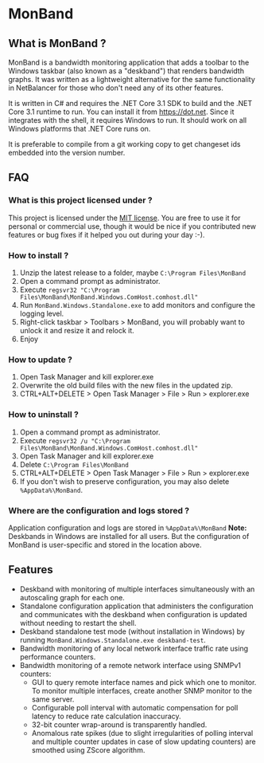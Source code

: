 MonBand
========
What is MonBand ?
-------------------
MonBand is a bandwidth monitoring application that adds a toolbar to the Windows taskbar (also known as a "deskband") that renders bandwidth graphs. It was written as a lightweight alternative for the same functionality in NetBalancer for those who don't need any of its other features.

It is written in C# and requires the .NET Core 3.1 SDK to build and the .NET Core 3.1 runtime to run. You can install it from https://dot.net. Since it integrates with the shell, it requires Windows to run. It should work on all Windows platforms that .NET Core runs on.

It is preferable to compile from a git working copy to get changeset ids embedded into the version number.

FAQ
---
### What is this project licensed under ?
This project is licensed under the [MIT license](http://opensource.org/licenses/MIT). You are free to use it for personal or commercial use, though it would be nice if you contributed new features or bug fixes if it helped you out during your day :-).

### How to install ?
1. Unzip the latest release to a folder, maybe `C:\Program Files\MonBand`
2. Open a command prompt as administrator.
3. Execute `regsvr32 "C:\Program Files\MonBand\MonBand.Windows.ComHost.comhost.dll"`
4. Run `MonBand.Windows.Standalone.exe` to add monitors and configure the logging level.
5. Right-click taskbar > Toolbars > MonBand, you will probably want to unlock it and resize it and relock it.
6. Enjoy

### How to update ?
1. Open Task Manager and kill explorer.exe
2. Overwrite the old build files with the new files in the updated zip.
3. CTRL+ALT+DELETE > Open Task Manager > File > Run > explorer.exe

### How to uninstall ?
1. Open a command prompt as administrator.
2. Execute `regsvr32 /u "C:\Program Files\MonBand\MonBand.Windows.ComHost.comhost.dll"`
3. Open Task Manager and kill explorer.exe
4. Delete `C:\Program Files\MonBand`
5. CTRL+ALT+DELETE > Open Task Manager > File > Run > explorer.exe
6. If you don't wish to preserve configuration, you may also delete `%AppData%\MonBand`.

### Where are the configuration and logs stored ?
Application configuration and logs are stored in `%AppData%\MonBand`
**Note:** Deskbands in Windows are installed for all users. But the configuration of MonBand is user-specific and stored in the location above.

Features
--------
* Deskband with monitoring of multiple interfaces simultaneously with an autoscaling graph for each one.
* Standalone configuration application that administers the configuration and communicates with the deskband when configuration is updated without needing to restart the shell.
* Deskband standalone test mode (without installation in Windows) by running `MonBand.Windows.Standalone.exe deskband-test`.
* Bandwidth monitoring of any local network interface traffic rate using performance counters.
* Bandwidth monitoring of a remote network interface using SNMPv1 counters: 
	* GUI to query remote interface names and pick which one to monitor. To monitor multiple interfaces, create another SNMP monitor to the same server.
	* Configurable poll interval with automatic compensation for poll latency to reduce rate calculation inaccuracy.
	* 32-bit counter wrap-around is transparently handled.
	* Anomalous rate spikes (due to slight irregularities of polling interval and multiple counter updates in case of slow updating counters) are smoothed using ZScore algorithm.
